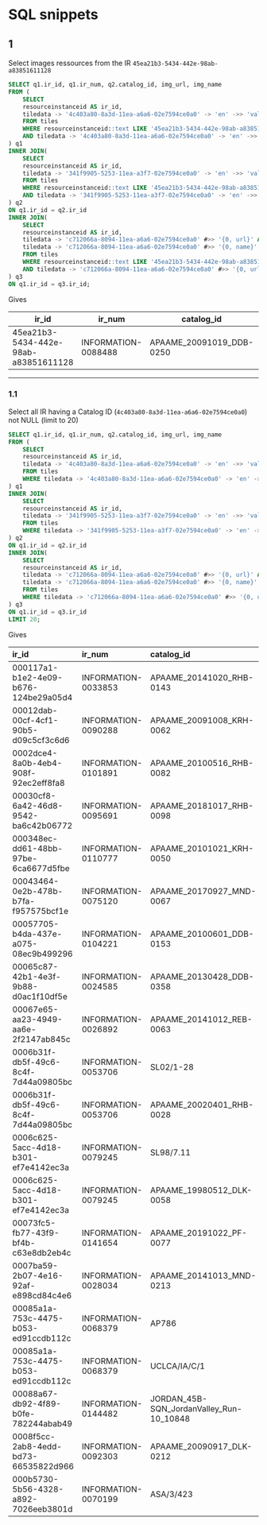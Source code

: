 # SQL snippets

## 1

Select images ressources from the IR `45ea21b3-5434-442e-98ab-a83851611128`

```SQL
SELECT q1.ir_id, q1.ir_num, q2.catalog_id, img_url, img_name
FROM (
    SELECT
    resourceinstanceid AS ir_id,
    tiledata -> '4c403a80-8a3d-11ea-a6a6-02e7594ce0a0' -> 'en' ->> 'value' AS ir_num
    FROM tiles
    WHERE resourceinstanceid::text LIKE '45ea21b3-5434-442e-98ab-a83851611128' 
	AND tiledata -> '4c403a80-8a3d-11ea-a6a6-02e7594ce0a0' -> 'en' ->> 'value' IS NOT NULL
) q1
INNER JOIN(
	SELECT
    resourceinstanceid AS ir_id,
    tiledata -> '341f9905-5253-11ea-a3f7-02e7594ce0a0' -> 'en' ->> 'value' AS catalog_id
    FROM tiles
    WHERE resourceinstanceid::text LIKE '45ea21b3-5434-442e-98ab-a83851611128' 
	AND tiledata -> '341f9905-5253-11ea-a3f7-02e7594ce0a0' -> 'en' ->> 'value' IS NOT NULL
) q2
ON q1.ir_id = q2.ir_id
INNER JOIN(
	SELECT
    resourceinstanceid AS ir_id,
    tiledata -> 'c712066a-8094-11ea-a6a6-02e7594ce0a0' #>> '{0, url}' AS img_url,
	tiledata -> 'c712066a-8094-11ea-a6a6-02e7594ce0a0' #>> '{0, name}' AS img_name
    FROM tiles
    WHERE resourceinstanceid::text LIKE '45ea21b3-5434-442e-98ab-a83851611128' 
	AND tiledata -> 'c712066a-8094-11ea-a6a6-02e7594ce0a0' #>> '{0, url}' IS NOT NULL
) q3
ON q1.ir_id = q3.ir_id;
```

Gives

| ir_id  	|  ir_num 	|  catalog_id 	|  img_url 	|  img_name 	|
|---	|---	|---	|---	|---	|
|  45ea21b3-5434-442e-98ab-a83851611128	|   INFORMATION-0088488	|  APAAME_20091019_DDB-0250 	|   /files/601bc682-2d7f-44af-9f23-e2d71f89e08e	|  APAAME_20091019_DDB-0250.jpg 	|

---

### 1.1

Select all IR having a Catalog ID (`4c403a80-8a3d-11ea-a6a6-02e7594ce0a0`) not NULL (limit to 20)

```SQL
SELECT q1.ir_id, q1.ir_num, q2.catalog_id, img_url, img_name
FROM (
    SELECT
    resourceinstanceid AS ir_id,
    tiledata -> '4c403a80-8a3d-11ea-a6a6-02e7594ce0a0' -> 'en' ->> 'value' AS ir_num
    FROM tiles
	WHERE tiledata -> '4c403a80-8a3d-11ea-a6a6-02e7594ce0a0' -> 'en' ->> 'value' IS NOT NULL
) q1
INNER JOIN(
	SELECT
    resourceinstanceid AS ir_id,
    tiledata -> '341f9905-5253-11ea-a3f7-02e7594ce0a0' -> 'en' ->> 'value' AS catalog_id
    FROM tiles
	WHERE tiledata -> '341f9905-5253-11ea-a3f7-02e7594ce0a0' -> 'en' ->> 'value' IS NOT NULL
) q2
ON q1.ir_id = q2.ir_id
INNER JOIN(
	SELECT
    resourceinstanceid AS ir_id,
    tiledata -> 'c712066a-8094-11ea-a6a6-02e7594ce0a0' #>> '{0, url}' AS img_url,
	tiledata -> 'c712066a-8094-11ea-a6a6-02e7594ce0a0' #>> '{0, name}' AS img_name
    FROM tiles
	WHERE tiledata -> 'c712066a-8094-11ea-a6a6-02e7594ce0a0' #>> '{0, url}' IS NOT NULL
) q3
ON q1.ir_id = q3.ir_id
LIMIT 20;

```

Gives



|ir_id                                |ir_num              |catalog_id                               |img_url                                                                                 |img_name                                     |
|:------------------------------------|:-------------------|:----------------------------------------|:---------------------------------------------------------------------------------------|:--------------------------------------------|
|000117a1-b1e2-4e09-b676-124be29a05d4 |INFORMATION-0033853 |APAAME_20141020_RHB-0143                 |https://live.staticflickr.com/7569/15784162651_852ef747a0_o_d.jpg                       |15784162651_852ef747a0_o_d.jpg               |
|00012dab-00cf-4cf1-90b5-d09c5cf3c6d6 |INFORMATION-0090288 |APAAME_20091008_KRH-0062                 |https://live.staticflickr.com/7559/15976540576_f78c5c5355_o_d.jpg                       |15976540576_f78c5c5355_o_d.jpg               |
|0002dce4-8a0b-4eb4-908f-92ec2eff8fa8 |INFORMATION-0101891 |APAAME_20100516_RHB-0082                 |https://live.staticflickr.com/4013/4616248328_0610d38320_o_d.jpg                        |4616248328_0610d38320_o_d.jpg                |
|00030cf8-6a42-46d8-9542-ba6c42b06772 |INFORMATION-0095691 |APAAME_20181017_RHB-0098                 |https://live.staticflickr.com/1923/45408035381_012a36622f_o_d.jpg                       |45408035381_012a36622f_o_d.jpg               |
|000348ec-dd61-48bb-97be-6ca6677d5fbe |INFORMATION-0110777 |APAAME_20101021_KRH-0050                 |https://live.staticflickr.com/1244/5135603365_88730e84ef_o_d.jpg                        |5135603365_88730e84ef_o_d.jpg                |
|00043464-0e2b-478b-b7fa-f957575bcf1e |INFORMATION-0075120 |APAAME_20170927_MND-0067                 |https://live.staticflickr.com/4443/36914020933_9abbd87dbd_o_d.jpg                       |36914020933_9abbd87dbd_o_d.jpg               |
|00057705-b4da-437e-a075-08ec9b499296 |INFORMATION-0104221 |APAAME_20100601_DDB-0153                 |https://live.staticflickr.com/4137/4907412552_43e6119bd9_o_d.jpg                        |4907412552_43e6119bd9_o_d.jpg                |
|00065c87-42b1-4e3f-9b88-d0ac1f10df5e |INFORMATION-0024585 |APAAME_20130428_DDB-0358                 |https://live.staticflickr.com/7282/8741111142_a8ebe9c19b_o_d.jpg                        |8741111142_a8ebe9c19b_o_d.jpg                |
|00067e65-aa23-4949-aa6e-2f2147ab845c |INFORMATION-0026892 |APAAME_20141012_REB-0063                 |https://live.staticflickr.com/5613/15370938680_9557e2c641_o_d.jpg                       |15370938680_9557e2c641_o_d.jpg               |
|0006b31f-db5f-49c6-8c4f-7d44a09805bc |INFORMATION-0053706 |SL02/1-28                                |https://live.staticflickr.com/4103/4973742302_ed7949c432_o_d.jpg                        |4973742302_ed7949c432_o_d.jpg                |
|0006b31f-db5f-49c6-8c4f-7d44a09805bc |INFORMATION-0053706 |APAAME_20020401_RHB-0028                 |https://live.staticflickr.com/4103/4973742302_ed7949c432_o_d.jpg                        |4973742302_ed7949c432_o_d.jpg                |
|0006c625-5acc-4d18-b301-ef7e4142ec3a |INFORMATION-0079245 |SL98/7.11                                |https://live.staticflickr.com/3669/9319637095_61eb538bbd_o_d.jpg                        |9319637095_61eb538bbd_o_d.jpg                |
|0006c625-5acc-4d18-b301-ef7e4142ec3a |INFORMATION-0079245 |APAAME_19980512_DLK-0058                 |https://live.staticflickr.com/3669/9319637095_61eb538bbd_o_d.jpg                        |9319637095_61eb538bbd_o_d.jpg                |
|00073fc5-fb77-43f9-bf4b-c63e8db2eb4c |INFORMATION-0141654 |APAAME_20191022_PF-0077                  |https://live.staticflickr.com/65535/49553345351_64f9bf52db_o_d.jpg                      |49553345351_64f9bf52db_o_d.jpg               |
|0007ba59-2b07-4e16-92af-e898cd84c4e6 |INFORMATION-0028034 |APAAME_20141013_MND-0213                 |https://live.staticflickr.com/3932/15419496628_7e7d1a76fb_o_d.jpg                       |15419496628_7e7d1a76fb_o_d.jpg               |
|00085a1a-753c-4475-b053-ed91ccdb112c |INFORMATION-0068379 |AP786                                    |https://live.staticflickr.com/4196/35567537936_acd0ee769d_o_d.jpg                       |35567537936_acd0ee769d_o_d.jpg               |
|00085a1a-753c-4475-b053-ed91ccdb112c |INFORMATION-0068379 |UCLCA/IA/C/1                             |https://live.staticflickr.com/4196/35567537936_acd0ee769d_o_d.jpg                       |35567537936_acd0ee769d_o_d.jpg               |
|00088a67-db92-4f89-b0fe-782244abab49 |INFORMATION-0144482 |JORDAN_45B-SQN_JordanValley_Run-10_10848 |https://eamena-uploads-v2.s3.amazonaws.com/JORDAN_45B-SQN_JordanValley_Run-10_10848.jpg |JORDAN_45B-SQN_JordanValley_Run-10_10848.jpg |
|0008f5cc-2ab8-4edd-bd73-66535822d966 |INFORMATION-0092303 |APAAME_20090917_DLK-0212                 |https://live.staticflickr.com/2482/4192526976_b2b35c7ac0_o_d.jpg                        |4192526976_b2b35c7ac0_o_d.jpg                |
|000b5730-5b56-4328-a892-7026eeb3801d |INFORMATION-0070199 |ASA/3/423                                |https://live.staticflickr.com/7780/17403206596_a73079d051_o_d.jpg 